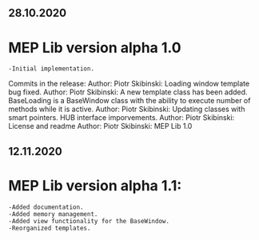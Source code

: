 ## 28.10.2020
# MEP Lib version alpha 1.0
	-Initial implementation.

Commits in the release:
Author: Piotr Skibinski: Loading window template bug fixed.
Author: Piotr Skibinski: A new template class has been added. BaseLoading is a BaseWindow class with the ability to execute number of methods while it is active.
Author: Piotr Skibinski: Updating classes with smart pointers. HUB interface imporvements.
Author: Piotr Skibinski: License and readme
Author: Piotr Skibinski: MEP Lib 1.0

## 12.11.2020
# MEP Lib version alpha 1.1:
	-Added documentation.
	-Added memory management.
	-Added view functionality for the BaseWindow.
	-Reorganized templates.


